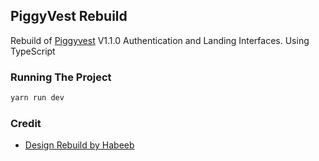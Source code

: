 ## PiggyVest Rebuild

Rebuild of [Piggyvest](https://piggyvest.com/) V1.1.0 Authentication and Landing Interfaces. Using TypeScript

### Running The Project

```bash
yarn run dev
```

### Credit

- [Design Rebuild by Habeeb](https://www.behance.net/gallery/161837957/Piggyvest-Landing-Page-Replica)
